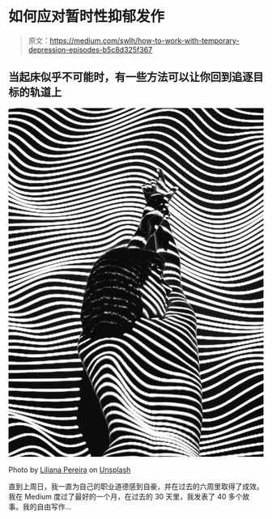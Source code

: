 # 如何应对暂时性抑郁发作

> 原文：<https://medium.com/swlh/how-to-work-with-temporary-depression-episodes-b5c8d325f367>

## 当起床似乎不可能时，有一些方法可以让你回到追逐目标的轨道上

![](img/50a31d64bfadd2e37d170ef6200c14e4.png)

Photo by [Liliana Pereira](https://unsplash.com/@lilianpereir?utm_source=medium&utm_medium=referral) on [Unsplash](https://unsplash.com?utm_source=medium&utm_medium=referral)

直到上周日，我一直为自己的职业道德感到自豪，并在过去的六周里取得了成效。我在 Medium 度过了最好的一个月，在过去的 30 天里，我发表了 40 多个故事。我的自由写作…